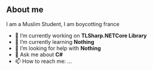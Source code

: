 <!--
**Muaath5/Muaath5** is a ✨ _special_ ✨ repository because its `README.md` (this file) appears on your GitHub profile.
-->

## About me
I am a Muslim Student, I am boycotting france

- 🔭 I’m currently working on **TLSharp.NETCore Library**
- 🌱 I’m currently learning **Nothing**
- 🤔 I’m looking for help with **Nothing**
- 💬 Ask me about **C#**
- 📫 How to reach me: ...
